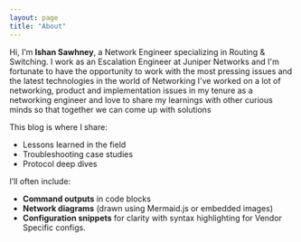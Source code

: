 ```yaml
---
layout: page
title: "About"
---
```

Hi, I’m **Ishan Sawhney**, a Network Engineer specializing in Routing & Switching. I work as an Escalation Engineer at Juniper Networks and I'm fortunate to have the opportunity to work with the most pressing issues and the latest technologies in the world of Networking
I've worked on a lot of networking, product and implementation issues in my tenure as a networking engineer and love to share my learnings with other curious minds so that together we can come up with solutions

This blog is where I share:
- Lessons learned in the field
- Troubleshooting case studies
- Protocol deep dives

I’ll often include:
- **Command outputs** in code blocks
- **Network diagrams** (drawn using Mermaid.js or embedded images)
- **Configuration snippets** for clarity with syntax highlighting for Vendor Specific configs.

